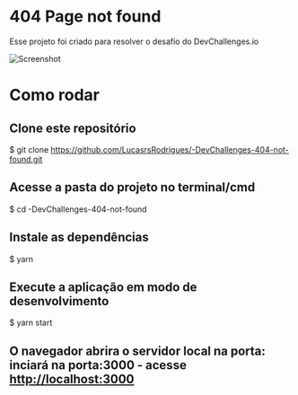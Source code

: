 # 404 Page not found

Esse projeto foi criado para resolver o desafio do DevChallenges.io


![Screenshot](../../assets//banner.png)


# Como rodar
## Clone este repositório
$ git clone <https://github.com/LucasrsRodrigues/-DevChallenges-404-not-found.git>

## Acesse a pasta do projeto no terminal/cmd
$ cd -DevChallenges-404-not-found

## Instale as dependências
$ yarn

## Execute a aplicação em modo de desenvolvimento
$ yarn start

## O navegador abrira o servidor local na porta: inciará na porta:3000 - acesse <http://localhost:3000>
